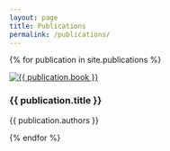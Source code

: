 ```yaml
---
layout: page
title: Publications
permalink: /publications/
---
```


{% for publication in site.publications %}
<div class="publication">
    <a href="{{ publication.link }}"><img class="preview" src="{{ site.baseurl }}/assets/img/{{ publication.image }}" alt="{{ publication.book }}" /></a>
    <h3>{{ publication.title }}</h3>
    <p>{{ publication.authors }}</p>
</div>
{% endfor %}